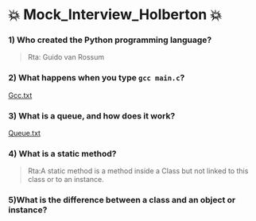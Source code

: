 # :boom: Mock_Interview_Holberton :boom:
### 1) Who created the Python programming language?
> Rta: Guido van Rossum
### 2) What happens when you type `gcc main.c`?
[Gcc.txt](https://github.com/CBarreiro96/Mock_Interview_Holberton/blob/main/Gcc.txt)
### 3) What is a queue, and how does it work?
[Queue.txt]()
### 4) What is a static method?
>Rta:A static method is a method inside a Class but not linked to this class or to an instance.
### 5)What is the difference between a class and an object or instance?
